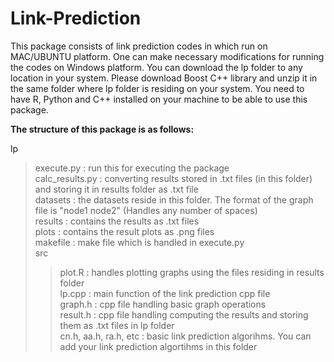 # Link-Prediction

This package consists of link prediction codes in which run on MAC/UBUNTU platform. One can make necessary modifications for running the codes on Windows platform. You can download the lp folder to any location in your system. Please download Boost C++ library and unzip it in the same folder where lp folder is residing on your system. You need to have R, Python and C++ installed on your machine to be able to use this package.


**The structure of this package is as follows:**

lp  
> execute.py : run this for executing the package <br />
> calc_results.py : converting results stored in .txt files (in this folder) and storing it in results folder as .txt file <br />
> datasets : the datasets reside in this folder. The format of the graph file is "node1 node2" (Handles any number of spaces) <br />
> results : contains the results as .txt files <br />
> plots : contains the result plots as .png files <br />
> makefile : make file which is handled in execute.py <br />
> src <br />
> > plot.R : handles plotting graphs using the files residing in results folder <br />
> > lp.cpp : main function of the link prediction cpp file <br />
> > graph.h : cpp  file handling basic graph operations <br />
> > result.h : cpp file handling computing the results and storing them as .txt files in lp folder <br />
> > cn.h, aa.h, ra.h, etc : basic link prediction algorihms. You can add your link prediction algortihms in this folder <br />



